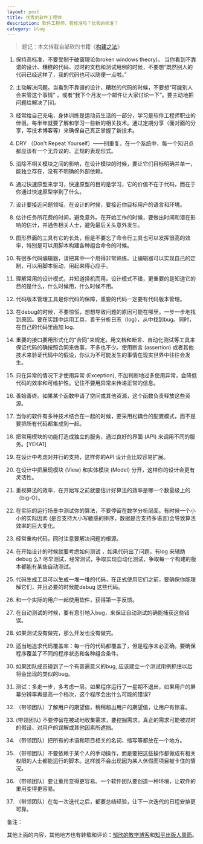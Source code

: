 ```yaml
---
layout: post
title: 优秀的软件工程师
description: 软件工程师，有标准吗？优秀的标准？
category: blog
---
```


> 题记：本文转载自邹欣的书籍《[构建之法](http://book.douban.com/subject/25965995//)》

1. 保持高标准，不要受制于破窗理论(broken windows theory)。
当你看到不靠谱的设计、糟糕的代码、过时的文档和测试用例的时候，不要想“既然别人的代码已经这样了，我的代码也可以随便一点啦。”

2. 主动解决问题。当看到不靠谱的设计，糟糕的代码的时候，不要想“可能别人会来管这个事情” ，或者“我下个月发一个邮件让大家讨论一下”。要主动地把问题给解决了[ii]。

3. 经常给自己充电，身体训练是运动员生活的一部分，学习是软件工程师职业的伴侣。每半年就要了解和学习一些新的相关技术。通过定期分享（面对面的分享，写技术博客等）来确保自己真正掌握了新技术。

4. DRY （Don't Repeat Yourself）——别重复。在一个系统中，每一个知识点都应该有一个无异议的、正规的表现形式。

5. 消除不相关模块之间的影响，在设计模块的时候，要让它们目标明确并单一，能独立存在，没有不明确的外部依赖。

6. 通过快速原型来学习，快速原型的目的是学习，它的价值不在于代码，而在于你通过快速原型学到了什么。

7. 设计要接近问题领域，在设计的时候，要接近你目标用户的语言和环境。

8. 估计任务所花费的时间，避免意外。在开始工作的时候，要做出时间和潜在影响的估计，并通告相关人士，避免最后关头意外发生。

9. 图形界面的工具有它的长处，但是不要忘了命令行工具也可以发挥很高的效率，特别是可以用脚本构建各种组合命令的时候。

10. 有很多代码编辑器，请把其中一个用得非常熟练。让编辑器可以实现自己的定制，可以用脚本驱动，用起来得心应手。

11. 理解常用的设计模式，并知道择机而用。设计模式不错，更重要的是知道它的目的是什么，什么时候用，什么时候不用。

12. 代码版本管理工具是你代码的保障，重要的代码一定要有代码版本管理。

13. 在debug的时候，不要惊慌，想想导致问题的原因可能在哪里。一步一步地找到原因。要在实践中运用工具，善于分析日志（log），从中找到bug。同时，在自己的代码里面加 log.

14. 重要的接口要用形式化的“合同”来规定。用文档和断言、自动化测试等工具来保证代码的确按照合同来做事，不多也不少。使用断言 (assertion) 或者其他技术来验证代码中的假设，你认为不可能发生的事情在现实世界中往往会发生。

15. 只在异常的情况下才使用异常 (Exception),  不加判断地过多使用异常，会降低代码的效率和可维护性。记住不要用异常来传递正常的信息。

16. 善始善终。如果某个函数申请了空间或其他资源，这个函数负责释放这些资源。

17. 当你的软件有多种技术结合在一起的时候，要采用松耦合的配置模式，而不是要把所有代码都集成到一起。

18. 把常用模块的功能打造成独立的服务，通过良好的界面 (API) 来调用不同的服务。[YEKA1] 

19. 在设计中考虑对并行的支持，这样你的API 设计会比较容易扩展。

20. 在设计中把展现模块 (View) 和实体模块 (Model) 分开，这样你的设计会更有灵活性。 

21. 重视算法的效率，在开始写之前就要估计好算法的效率是哪一个数量级上的（big-O）。

22. 在实际的运行场景中测试你的算法，不要停留在数学分析层面。有时候一个小小的实际因素 (是否支持大小写敏感的排序，数据是否支持多语言)会导致算法效率的巨大变化。

23. 经常重构代码，同时注意要解决问题的根源。

24. 在开始设计的时候就要考虑如何测试 ，如果代码出了问题，有log 来辅助debug 么? 尽早测试，经常测试，争取实现自动化测试，争取每一个构建的版本都能有某些自动测试。

25. 代码生成工具可以生成一堆一堆的代码，在正式使用它们之前，要确保你能理解它们，并且必要的时候能debug 这些代码。

26. 和一个实际的用户一起使用软件，获得第一手反馈。 

27. 在自动测试的时候，要有意引地入bug，来保证自动测试的确能捕获这些错误。

28. 如果测试没有做完，那么开发也没有做完。

29. 适当地追求代码覆盖率：每一行的代码都覆盖了，但是程序未必正确。要确保程序覆盖了不同的程序状态和各种组合条件。

30. 如果团队成员碰到了一个有普遍意义的bug,  应该建立一个测试用例抓住以后将会出现的类似的bug。

31. 测试：多走一步，多考虑一层。如果程序运行了一星期不退出，如果用户的屏幕分辨率再提高一个档次，这个程序会出什么可能的错误?

32. （带领团队）了解用户的期望值，稍稍超出用户的期望值，让用户有惊喜。

33.  (带领团队) 不要停留在被动地收集需求，要挖掘需求。真正的需求可能被过时的假设、对用户的误解或其他因素所遮挡。

34. （带领团队）把所有的术语和项目相关的名词、缩写等都放在一个地方。

35. （带领团队）不要依赖于某个人的手动操作，而是要把这些操作都做成有相关权限的人士都能运行的脚本。这样就不会出现因为某人休假而项目被卡住的情况。

36. （带领团队）要让重用变得更容易。一个软件团队要创造一种环境，让软件的重用变得更容易。

37. （带领团队）在每一次迭代之后，都要总结经验，让下一次迭代的日程安排更可靠。


备注：

其他上面的内容，其他地方也有转载和评论：[邹欣的教学博客](http://www.cnblogs.com/xinz/p/3852177.html)和[知乎出版人周筠](http://www.zhihu.com/question/19560521/answer/31141681)。


[NingG]:    http://ningg.github.com  "NingG"
